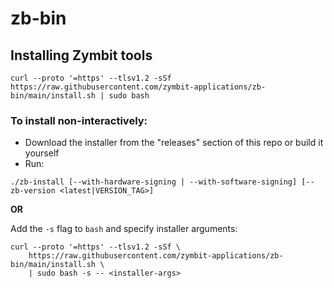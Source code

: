 # zb-bin


## Installing Zymbit tools
```
curl --proto '=https' --tlsv1.2 -sSf https://raw.githubusercontent.com/zymbit-applications/zb-bin/main/install.sh | sudo bash
```

### To install non-interactively:

- Download the installer from the "releases" section of this repo or build it yourself
- Run:
```
./zb-install [--with-hardware-signing | --with-software-signing] [--zb-version <latest|VERSION_TAG>]
```

**OR**

Add the `-s` flag to `bash` and specify installer arguments:
```
curl --proto '=https' --tlsv1.2 -sSf \
    https://raw.githubusercontent.com/zymbit-applications/zb-bin/main/install.sh \
    | sudo bash -s -- <installer-args>
```
